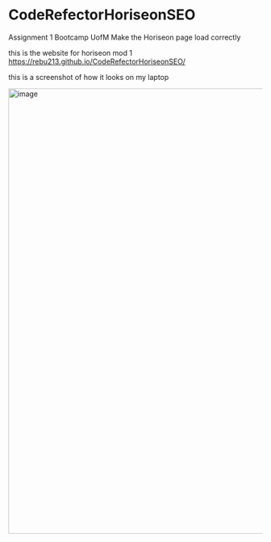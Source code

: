 # CodeRefectorHoriseonSEO
Assignment 1 Bootcamp UofM Make the Horiseon page load correctly

this is the website for horiseon mod 1
https://rebu213.github.io/CodeRefectorHoriseonSEO/

this is a screenshot of how it looks on my laptop

<img width="882" alt="image" src="https://user-images.githubusercontent.com/99942341/156869220-867cd615-269a-4f5d-9c89-5687d5ed202b.png">

